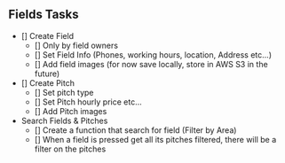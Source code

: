 ## Fields  Tasks

- [] Create Field
  - [] Only by field owners
  - [] Set Field Info (Phones, working hours, location, Address etc...) 
  - [] Add field images (for now save locally, store in AWS S3 in the future)
- [] Create Pitch
  - [] Set pitch type
  - [] Set Pitch hourly price etc...
  - [] Add Pitch images
- Search Fields & Pitches
  - [] Create a function that search for field (Filter by Area)
  - [] When a field is pressed get all its pitches filtered, there will be a filter on the pitches
